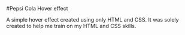 #Pepsi Cola Hover effect

A simple hover effect created using only HTML and CSS. It was solely created to help me train on my HTML and CSS skills.
